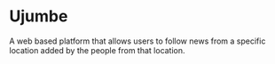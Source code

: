 # Ujumbe
A web based platform that allows users to follow news from a specific location added by the people from that location.

